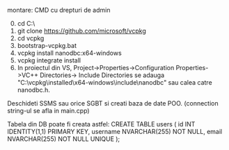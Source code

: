 montare:
CMD cu drepturi de admin

0. cd C:\
1. git clone https://github.com/microsoft/vcpkg
2. cd vcpkg
3. bootstrap-vcpkg.bat
4. vcpkg install nanodbc:x64-windows
5. vcpkg integrate install
6. In proiectul din VS, Project->Properties->Configuration Properties->VC++ Directories-> Include Directories se adauga "C:\vcpkg\installed\x64-windows\include\nanodbc" sau calea catre nanodbc.h.

Deschideti SSMS sau orice SGBT si creati baza de date POO. (connection string-ul se afla in main.cpp)

Tabela din DB poate fi creata astfel:
CREATE TABLE users (
    id INT IDENTITY(1,1) PRIMARY KEY,
    username NVARCHAR(255) NOT NULL,
    email NVARCHAR(255) NOT NULL UNIQUE
);

